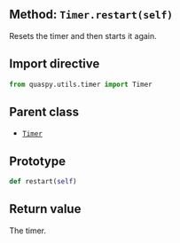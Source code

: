 ## Method: <code>Timer.restart(self)</code>
Resets the timer and then starts it again.

## Import directive
```python
from quaspy.utils.timer import Timer
```

## Parent class
- [<code>Timer</code>](../Timer.md)

## Prototype
```python
def restart(self)
```

## Return value
The timer.

